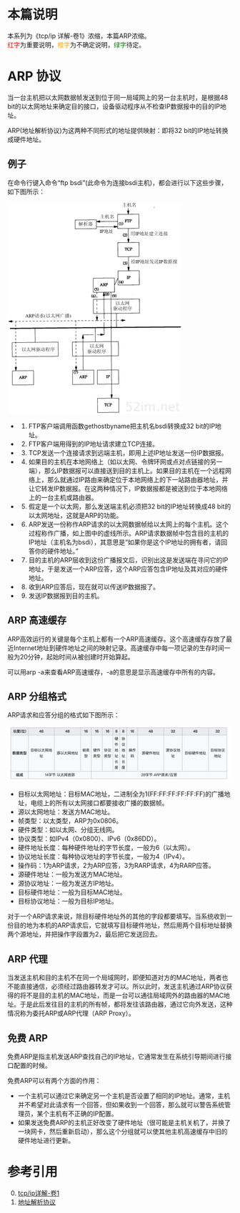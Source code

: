 # 本篇说明
本系列为《tcp/ip 详解-卷1》浓缩，本篇ARP浓缩。<br>
<span style="color:red">红字</span>为重要说明，<span style="color:orange">橙字</span>为不确定说明，<span style="color:green">绿字</span>待定。

# ARP 协议
当一台主机把以太网数据帧发送到位于同一局域网上的另一台主机时，是根据48 bit的以太网地址来确定目的接口，设备驱动程序从不检查IP数据报中的目的IP地址。

ARP(地址解析协议)为这两种不同形式的地址提供映射：即将32 bit的IP地址转换成硬件地址。

## 例子
在命令行键入命令“ftp bsdi”(此命令为连接bsdi主机)，都会进行以下这些步骤，如下图所示：

![](./arp/arp例子.png)

- 1. FTP客户端调用函数gethostbyname把主机名bsdi转换成32 bit的IP地址。
- 2. FTP客户端用得到的IP地址请求建立TCP连接。
- 3. TCP发送一个连接请求到远端主机，即用上述IP地址发送一份IP数据报。
- 4. 如果目的主机在本地网络上（如以太网、令牌环网或点对点链接的另一端），那么IP数据报可以直接送到目的主机上。如果目的主机在一个远程网络上，那么就通过IP路由来确定位于本地网络上的下一站路由器地址，并让它转发IP数据报。在这两种情况下，IP数据报都是被送到位于本地网络上的一台主机或路由器。
- 5. 假定是一个以太网，那么发送端主机必须把32 bit的IP地址转换成48 bit的以太网地址，这就是ARP的功能。
- 6. ARP发送一份称作ARP请求的以太网数据帧给以太网上的每个主机。这个过程称作广播，如上图中的虚线所示。ARP请求数据帧中包含目的主机的IP地址（主机名为bsdi），其意思是“如果你是这个IP地址的拥有者，请回答你的硬件地址。”
- 7. 目的主机的ARP层收到这份广播报文后，识别出这是发送端在寻问它的IP地址，于是发送一个ARP应答，这个ARP应答包含IP地址及其对应的硬件地址。
- 8. 收到ARP应答后，现在就可以传送IP数据报了。
- 9. 发送IP数据报到目的主机。

## ARP 高速缓存
ARP高效运行的关键是每个主机上都有一个ARP高速缓存。这个高速缓存存放了最近Internet地址到硬件地址之间的映射记录。高速缓存中每一项记录的生存时间一般为20分钟，起始时间从被创建时开始算起。

可以用arp -a来查看ARP高速缓存，-a的意思是显示高速缓存中所有的内容。

## ARP 分组格式
ARP请求和应答分组的格式如下图所示：

![](./arp/arp分组格式.jpg)

- 目标以太网地址：目标MAC地址，二进制全为1(FF:FF:FF:FF:FF:FF)的广播地址，电缆上的所有以太网接口都要接收广播的数据帧。
- 源以太网地址：发送方MAC地址。
- 帧类型：以太类型，ARP为0x0806。
- 硬件类型：如以太网、分组无线网。
- 协议类型：如IPv4（0x0800）、IPv6（0x86DD）。
- 硬件地址长度：每种硬件地址的字节长度，一般为6（以太网）。
- 协议地址长度：每种协议地址的字节长度，一般为4（IPv4）。
- 操作码：1为ARP请求，2为ARP应答，3为RARP请求，4为RARP应答。
- 源硬件地址：一般为发送方MAC地址。
- 源协议地址：一般为发送方IP地址。
- 目标硬件地址：一般为目标MAC地址。
- 目标协议地址：一般为目标IP地址。

对于一个ARP请求来说，除目标硬件地址外的其他的字段都要填写。当系统收到一份目的地为本机的ARP请求后，它就填写目标硬件地址，然后用两个目标地址替换两个源地址，并把操作字段置为2，最后把它发送回去。

## ARP 代理
当发送主机和目的主机不在同一个局域网时，即便知道对方的MAC地址，两者也不能直接通信，必须经过路由器转发才可以。所以此时，发送主机通过ARP协议获得的将不是目的主机的MAC地址，而是一台可以通往局域网外的路由器的MAC地址。于是此后发往目的主机的所有帧，都将发往该路由器，通过它向外发送，这种情况称为委托ARP或ARP代理（ARP Proxy）。

## 免费 ARP
免费ARP是指主机发送ARP查找自己的IP地址，它通常发生在系统引导期间进行接口配置的时候。

免费ARP可以有两个方面的作用：

- 一个主机可以通过它来确定另一个主机是否设置了相同的IP地址。通常，主机并不希望对此请求有一个回答，但如果收到一个回答，那么就可以警告系统管理员，某个主机有不正确的IP配置。
- 如果发送免费ARP的主机正好改变了硬件地址（很可能是主机关机了，并换了一块网卡，然后重新启动），那么这个分组就可以使其他主机高速缓存中旧的硬件地址进行更新。

# 参考引用
0. [tcp/ip详解-卷1](https://book.douban.com/subject/1088054/)
0. [地址解析协议](https://zh.wikipedia.org/wiki/%E5%9C%B0%E5%9D%80%E8%A7%A3%E6%9E%90%E5%8D%8F%E8%AE%AE)
